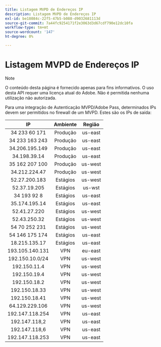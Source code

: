 ```yaml
---
title: Listagem MVPD de Endereços IP
description: Listagem MVPD de Endereços IP
exl-id: be18084c-22f5-47b5-b088-d9032681113d
source-git-commit: 7a44fc9254171f2e3063d3d67cdf790e12dc10fa
workflow-type: tm+mt
source-wordcount: '147'
ht-degree: 0%

---
```


# Listagem MVPD de Endereços IP

>[!NOTE]
>
>O conteúdo desta página é fornecido apenas para fins informativos. O uso desta API requer uma licença atual do Adobe. Não é permitida nenhuma utilização não autorizada.

Para uma integração de Autenticação MVPD/Adobe Pass, determinados IPs devem ser permitidos no firewall de um MVPD. Estes são os IPs de saída:

| IP | Ambiente | Região |
| :-------------: | :---------: | :-----: |
| 34 233 60 171 | Produção | us-east |
| 34 233 163 243 | Produção | us-east |
| 34.206.195.149 | Produção | us-east |
| 34.198.39.14 | Produção | us-east |
| 35 162 207 100 | Produção | us-west |
| 34.212.224.47 | Produção | us-west |
| 52.27.200.183 | Estágios | us-west |
| 52.37.19.205 | Estágios | us-wst |
| 34 193 92 8 | Estágios | us-east |
| 35.174.195.14 | Estágios | us-east |
| 52.41.27.220 | Estágios | us-west |
| 52.43.250.32 | Estágios | us-west |
| 54 70 252 231 | Estágios | us-west |
| 54 146 175 174 | Estágios | us-east |
| 18.215.135.17 | Estágios | us-east |
| 193.105.140.131 | VPN | eu-east |
| 192.150.10.0/24 | VPN | us-west |
| 192.150.11.4 | VPN | us-west |
| 192.150.19.4 | VPN | us-west |
| 192.150.18.2 | VPN | us-west |
| 192.150.18.33 | VPN | us-west |
| 192.150.18.41 | VPN | us-west |
| 64.129.229.106 | VPN | us-west |
| 192.147.118.254 | VPN | us-east |
| 192.147.118,2 | VPN | us-east |
| 192.147.118,6 | VPN | us-east |
| 192.147.118.253 | VPN | us-east |
